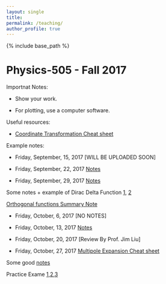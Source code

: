 ```yaml
---
layout: single
title: 
permalink: /teaching/
author_profile: true
---
```


{% include base_path %}

Physics-505 - Fall 2017
======

Importnat Notes:

* Show your work.

* For plotting, use a computer software.

Useful resources:

* [Coordinate Transformation Cheat sheet](https://www.ece.nus.edu.sg/stfpage/elehht/Teaching/EE5308R/Lecture%20Notes/Supplementary%20Notes/Coordinate_Transformation_Formula_Sheet.pdf) 

Example notes:

* Friday, September, 15, 2017 [WILL BE UPLOADED SOON]

* Friday, September, 22, 2017 [Notes](https://afarahi.github.io/files/teaching/phys505/Phys505-F17-Note-2.pdf)

* Friday, September, 29, 2017 [Notes](https://afarahi.github.io/files/teaching/phys505/Phys505-F17-Note-3.pdf)

Some notes + example of Dirac Delta Function [1](http://hitoshi.berkeley.edu/221a/delta.pdf), [2](http://physics.puchd.ac.in/kuldeep/mp1/Arfken-Weber-6e-Chap01-selected.pdf)

[Orthogonal functions Summary Note](http://www.maths.tcd.ie/~tristan/MA3431/Orthogonal_functions_notes.pdf)

* Friday, October, 6, 2017 [NO NOTES]

* Friday, October, 13, 2017 [Notes](https://afarahi.github.io/files/teaching/phys505/Phys505-F17-Note-5.pdf)

* Friday, October, 20, 2017 [Review By Prof. Jim Liu]

* Friday, October, 27, 2017 [Multipole Expansion Cheat sheet](https://afarahi.github.io/files/teaching/phys505/Phys505-F17-Note-6.png)

Some good [notes](http://www.physics.ohio-state.edu/~yuri/7401.php)

Practice Exame [1](https://afarahi.github.io/files/teaching/phys505/finprac_v2.pdf),[2](https://afarahi.github.io/files/teaching/phys505/finprac_v2.pdf),[3](TBD)
